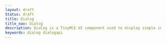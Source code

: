 ```yaml
---
layout: draft
Status: draft
title: Dialog
title_nav: Dialog
description: Dialog is a TinyMCE UI component used to display simple information.
keywords: dialog dialogapi
---
```

